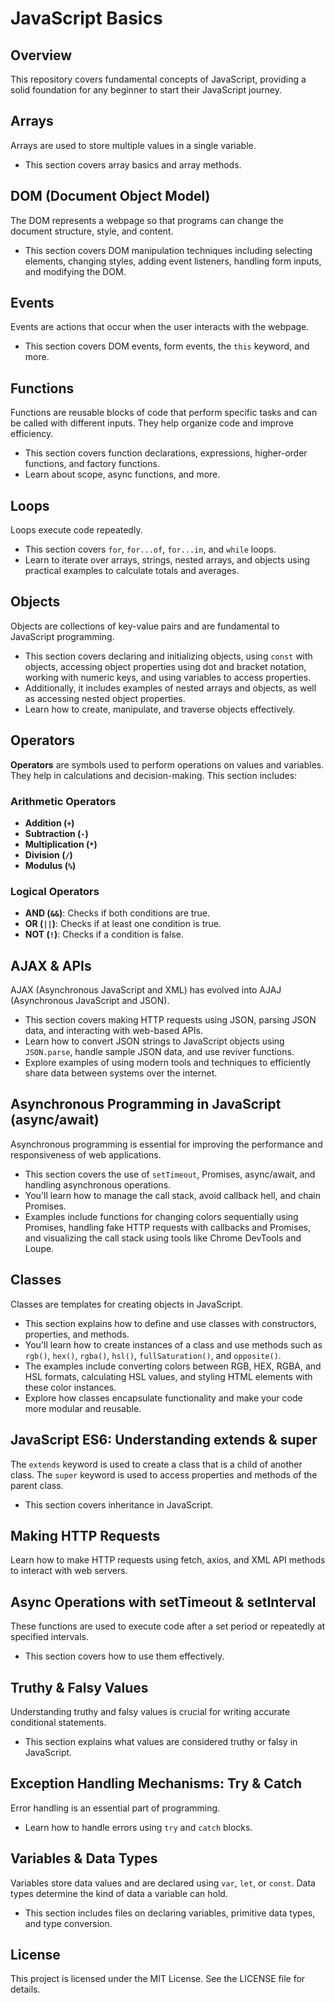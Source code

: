 # JavaScript Basics
## Overview
This repository covers fundamental concepts of JavaScript, providing a solid foundation for any beginner to start their JavaScript journey.

## Arrays
Arrays are used to store multiple values in a single variable.
- This section covers array basics and array methods.

## DOM (Document Object Model)
The DOM represents a webpage so that programs can change the document structure, style, and content.
- This section covers DOM manipulation techniques including selecting elements, changing styles, adding event listeners, handling form inputs, and modifying the DOM.

## Events
Events are actions that occur when the user interacts with the webpage.
- This section covers DOM events, form events, the `this` keyword, and more.

## Functions
Functions are reusable blocks of code that perform specific tasks and can be called with different inputs. They help organize code and improve efficiency.
- This section covers function declarations, expressions, higher-order functions, and factory functions.
- Learn about scope, async functions, and more.

## Loops
Loops execute code repeatedly.
- This section covers `for`, `for...of`, `for...in`, and `while` loops.
- Learn to iterate over arrays, strings, nested arrays, and objects using practical examples to calculate totals and averages.

## Objects
Objects are collections of key-value pairs and are fundamental to JavaScript programming.
- This section covers declaring and initializing objects, using `const` with objects, accessing object properties using dot and bracket notation, working with numeric keys, and using variables to access properties.
- Additionally, it includes examples of nested arrays and objects, as well as accessing nested object properties.
- Learn how to create, manipulate, and traverse objects effectively.

## Operators
**Operators** are symbols used to perform operations on values and variables. They help in calculations and decision-making. This section includes:

### Arithmetic Operators
- **Addition (`+`)**
- **Subtraction (`-`)**
- **Multiplication (`*`)**
- **Division (`/`)**
- **Modulus (`%`)**

### Logical Operators
- **AND (`&&`)**: Checks if both conditions are true.
- **OR (`||`)**: Checks if at least one condition is true.
- **NOT (`!`)**: Checks if a condition is false.

## AJAX & APIs
AJAX (Asynchronous JavaScript and XML) has evolved into AJAJ (Asynchronous JavaScript and JSON).
- This section covers making HTTP requests using JSON, parsing JSON data, and interacting with web-based APIs.
- Learn how to convert JSON strings to JavaScript objects using `JSON.parse`, handle sample JSON data, and use reviver functions.
- Explore examples of using modern tools and techniques to efficiently share data between systems over the internet.

## Asynchronous Programming in JavaScript (async/await)
Asynchronous programming is essential for improving the performance and responsiveness of web applications.
- This section covers the use of `setTimeout`, Promises, async/await, and handling asynchronous operations.
- You'll learn how to manage the call stack, avoid callback hell, and chain Promises.
- Examples include functions for changing colors sequentially using Promises, handling fake HTTP requests with callbacks and Promises, and visualizing the call stack using tools like Chrome DevTools and Loupe.

## Classes
Classes are templates for creating objects in JavaScript.
- This section explains how to define and use classes with constructors, properties, and methods.
- You'll learn how to create instances of a class and use methods such as `rgb()`, `hex()`, `rgba()`, `hsl()`, `fullSaturation()`, and `opposite()`.
- The examples include converting colors between RGB, HEX, RGBA, and HSL formats, calculating HSL values, and styling HTML elements with these color instances.
- Explore how classes encapsulate functionality and make your code more modular and reusable.

## JavaScript ES6: Understanding **extends** & **super**
The `extends` keyword is used to create a class that is a child of another class.
The `super` keyword is used to access properties and methods of the parent class.
- This section covers inheritance in JavaScript.

## Making HTTP Requests
Learn how to make HTTP requests using fetch, axios, and XML API methods to interact with web servers.

## Async Operations with **setTimeout** & **setInterval**
These functions are used to execute code after a set period or repeatedly at specified intervals.
- This section covers how to use them effectively.

## Truthy & Falsy Values
Understanding truthy and falsy values is crucial for writing accurate conditional statements.
- This section explains what values are considered truthy or falsy in JavaScript.

## Exception Handling Mechanisms: **Try & Catch**
Error handling is an essential part of programming.
- Learn how to handle errors using `try` and `catch` blocks.

## Variables & Data Types
Variables store data values and are declared using `var`, `let`, or `const`. Data types determine the kind of data a variable can hold.
- This section includes files on declaring variables, primitive data types, and type conversion.

## License
This project is licensed under the MIT License. See the LICENSE file for details.
